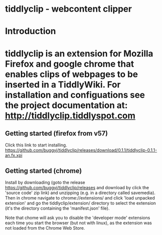 tiddlyclip -  webcontent clipper
==========

# Introduction

tiddlyclip is an extension for Mozilla Firefox and google chrome that enables clips of webpages to be inserted in a TiddlyWiki. 
For installation and configuations see the project documentation at:
http://tiddlyclip.tiddlyspot.com
=======

## Getting started (firefox from v57)
Click this link to start installing.
https://github.com/buggyj/tiddlyclip/releases/download/0.1.1/tiddlyclip-0.1.1-an.fx.xpi

## Getting started (chrome)
Install by downloading (goto the release https://github.com/buggyj/tiddlyclip/releases and download by click the 'source code' zip link) and unzipping (e.g. in a directory called savemedia). 
Then in chrome navigate to chrome://extensions/ and click 'load unpacked extension' and go the tiddlyclip/extension/ directory to select the extension (it's the directory containing the 'manifest.json' file).

Note that chome will ask you to disable the 'developer mode' extensions each time you start the browser (but not with linux), as the extension was not loaded from the Chrome Web Store.

